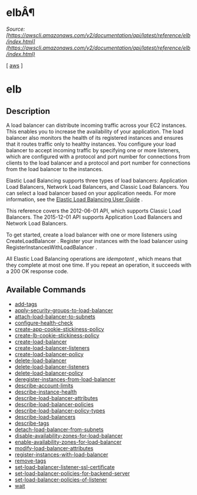 # elbÂ¶

*Source: [https://awscli.amazonaws.com/v2/documentation/api/latest/reference/elb/index.html](https://awscli.amazonaws.com/v2/documentation/api/latest/reference/elb/index.html)*

[ [aws](https://awscli.amazonaws.com/v2/documentation/api/latest/reference/index.html#cli-aws) ]

# elb

## Description

A load balancer can distribute incoming traffic across your EC2 instances. This enables you to increase the availability of your application. The load balancer also monitors the health of its registered instances and ensures that it routes traffic only to healthy instances. You configure your load balancer to accept incoming traffic by specifying one or more listeners, which are configured with a protocol and port number for connections from clients to the load balancer and a protocol and port number for connections from the load balancer to the instances.

Elastic Load Balancing supports three types of load balancers: Application Load Balancers, Network Load Balancers, and Classic Load Balancers. You can select a load balancer based on your application needs. For more information, see the [Elastic Load Balancing User Guide](https://docs.aws.amazon.com/elasticloadbalancing/latest/userguide/) .

This reference covers the 2012-06-01 API, which supports Classic Load Balancers. The 2015-12-01 API supports Application Load Balancers and Network Load Balancers.

To get started, create a load balancer with one or more listeners using  CreateLoadBalancer . Register your instances with the load balancer using  RegisterInstancesWithLoadBalancer .

All Elastic Load Balancing operations are *idempotent* , which means that they complete at most one time. If you repeat an operation, it succeeds with a 200 OK response code.

## Available Commands

- [add-tags](https://awscli.amazonaws.com/v2/documentation/api/latest/reference/elb/add-tags.html)
- [apply-security-groups-to-load-balancer](https://awscli.amazonaws.com/v2/documentation/api/latest/reference/elb/apply-security-groups-to-load-balancer.html)
- [attach-load-balancer-to-subnets](https://awscli.amazonaws.com/v2/documentation/api/latest/reference/elb/attach-load-balancer-to-subnets.html)
- [configure-health-check](https://awscli.amazonaws.com/v2/documentation/api/latest/reference/elb/configure-health-check.html)
- [create-app-cookie-stickiness-policy](https://awscli.amazonaws.com/v2/documentation/api/latest/reference/elb/create-app-cookie-stickiness-policy.html)
- [create-lb-cookie-stickiness-policy](https://awscli.amazonaws.com/v2/documentation/api/latest/reference/elb/create-lb-cookie-stickiness-policy.html)
- [create-load-balancer](https://awscli.amazonaws.com/v2/documentation/api/latest/reference/elb/create-load-balancer.html)
- [create-load-balancer-listeners](https://awscli.amazonaws.com/v2/documentation/api/latest/reference/elb/create-load-balancer-listeners.html)
- [create-load-balancer-policy](https://awscli.amazonaws.com/v2/documentation/api/latest/reference/elb/create-load-balancer-policy.html)
- [delete-load-balancer](https://awscli.amazonaws.com/v2/documentation/api/latest/reference/elb/delete-load-balancer.html)
- [delete-load-balancer-listeners](https://awscli.amazonaws.com/v2/documentation/api/latest/reference/elb/delete-load-balancer-listeners.html)
- [delete-load-balancer-policy](https://awscli.amazonaws.com/v2/documentation/api/latest/reference/elb/delete-load-balancer-policy.html)
- [deregister-instances-from-load-balancer](https://awscli.amazonaws.com/v2/documentation/api/latest/reference/elb/deregister-instances-from-load-balancer.html)
- [describe-account-limits](https://awscli.amazonaws.com/v2/documentation/api/latest/reference/elb/describe-account-limits.html)
- [describe-instance-health](https://awscli.amazonaws.com/v2/documentation/api/latest/reference/elb/describe-instance-health.html)
- [describe-load-balancer-attributes](https://awscli.amazonaws.com/v2/documentation/api/latest/reference/elb/describe-load-balancer-attributes.html)
- [describe-load-balancer-policies](https://awscli.amazonaws.com/v2/documentation/api/latest/reference/elb/describe-load-balancer-policies.html)
- [describe-load-balancer-policy-types](https://awscli.amazonaws.com/v2/documentation/api/latest/reference/elb/describe-load-balancer-policy-types.html)
- [describe-load-balancers](https://awscli.amazonaws.com/v2/documentation/api/latest/reference/elb/describe-load-balancers.html)
- [describe-tags](https://awscli.amazonaws.com/v2/documentation/api/latest/reference/elb/describe-tags.html)
- [detach-load-balancer-from-subnets](https://awscli.amazonaws.com/v2/documentation/api/latest/reference/elb/detach-load-balancer-from-subnets.html)
- [disable-availability-zones-for-load-balancer](https://awscli.amazonaws.com/v2/documentation/api/latest/reference/elb/disable-availability-zones-for-load-balancer.html)
- [enable-availability-zones-for-load-balancer](https://awscli.amazonaws.com/v2/documentation/api/latest/reference/elb/enable-availability-zones-for-load-balancer.html)
- [modify-load-balancer-attributes](https://awscli.amazonaws.com/v2/documentation/api/latest/reference/elb/modify-load-balancer-attributes.html)
- [register-instances-with-load-balancer](https://awscli.amazonaws.com/v2/documentation/api/latest/reference/elb/register-instances-with-load-balancer.html)
- [remove-tags](https://awscli.amazonaws.com/v2/documentation/api/latest/reference/elb/remove-tags.html)
- [set-load-balancer-listener-ssl-certificate](https://awscli.amazonaws.com/v2/documentation/api/latest/reference/elb/set-load-balancer-listener-ssl-certificate.html)
- [set-load-balancer-policies-for-backend-server](https://awscli.amazonaws.com/v2/documentation/api/latest/reference/elb/set-load-balancer-policies-for-backend-server.html)
- [set-load-balancer-policies-of-listener](https://awscli.amazonaws.com/v2/documentation/api/latest/reference/elb/set-load-balancer-policies-of-listener.html)
- [wait](https://awscli.amazonaws.com/v2/documentation/api/latest/reference/elb/wait/index.html)